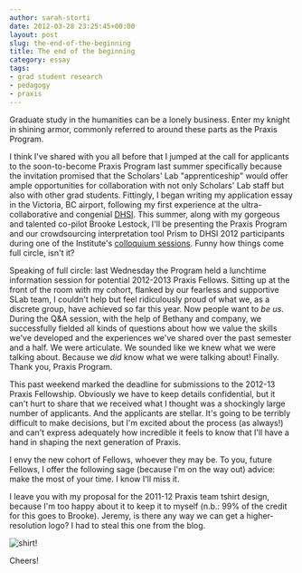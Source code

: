 ```yaml
---
author: sarah-storti
date: 2012-03-28 23:25:45+00:00
layout: post
slug: the-end-of-the-beginning
title: The end of the beginning
category: essay
tags:
- grad student research
- pedagogy
- praxis
---
```


Graduate study in the humanities can be a lonely business. Enter my knight in shining armor, commonly referred to around these parts as the Praxis Program.

I think I've shared with you all before that I jumped at the call for applicants to the soon-to-become Praxis Program last summer specifically because the invitation promised that the Scholars' Lab "apprenticeship" would offer ample opportunities for collaboration with not only Scholars' Lab staff but also with other grad students. Fittingly, I began writing my application essay in the Victoria, BC airport, following my first experience at the ultra-collaborative and congenial [DHSI](http://www.dhsi.org/index.php). This summer, along with my gorgeous and talented co-pilot Brooke Lestock, I'll be presenting the Praxis Program and our crowdsourcing interpretation tool Prism to DHSI 2012 participants during one of the Institute's [colloquium sessions](http://www.dhsi.org/events.php). Funny how things come full circle, isn't it?

Speaking of full circle: last Wednesday the Program held a lunchtime information session for potential 2012-2013 Praxis Fellows. Sitting up at the front of the room with my cohort, flanked by our fearless and supportive SLab team, I couldn't help but feel ridiculously proud of what we, as a discrete group, have achieved so far this year. Now people want to _be us_. During the Q&A session, with the help of Bethany and company, we successfully fielded all kinds of questions about how we value the skills we've developed and the experiences we've shared over the past semester and a half. We were articulate. We sounded like we knew what we were talking about. Because we _did_ know what we were talking about! Finally. Thank you, Praxis Program.

This past weekend marked the deadline for submissions to the 2012-13 Praxis Fellowship. Obviously we have to keep details confidential, but it can't hurt to share that we received what I thought was a shockingly large number of applicants. And the applicants are stellar. It's going to be terribly difficult to make decisions, but I'm excited about the process (as always!) and can't express adequately how incredible it feels to know that I'll have a hand in shaping the next generation of Praxis.

I envy the new cohort of Fellows, whoever they may be. To you, future Fellows, I offer the following sage (because I'm on the way out) advice: make the most of your time. I know I'll miss it.

I leave you with my proposal for the 2011-12 Praxis team tshirt design, because I'm too happy about it to keep it to myself (n.b.: 99% of the credit for this goes to Brooke). Jeremy, is there any way we can get a higher-resolution logo? I had to steal this one from the blog.

![shirt!](http://farm8.staticflickr.com/7062/7025666789_799d382766.jpg)

Cheers!
